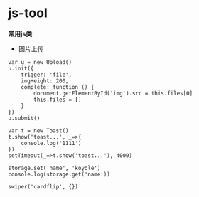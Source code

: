 # js-tool

**常用js类**

- 图片上传
```
var u = new Upload()
u.init({
	trigger: 'file',
	imgHeight: 200,
	complete: function () {
		document.getElementById('img').src = this.files[0]
		this.files = []
	}
})
u.submit()
```

```页面提示
var t = new Toast()
t.show('toast...', _=>{
	console.log('1111')
})
setTimeout(_=>t.show('toast...'), 4000)
```

```localStorage存储
storage.set('name', 'koyole')
console.log(storage.get('name'))
```

```轮播图
swiper('cardflip', {})
```